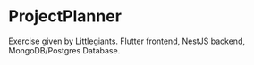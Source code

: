 # ProjectPlanner
Exercise given by Littlegiants. Flutter frontend, NestJS backend, MongoDB/Postgres Database.

